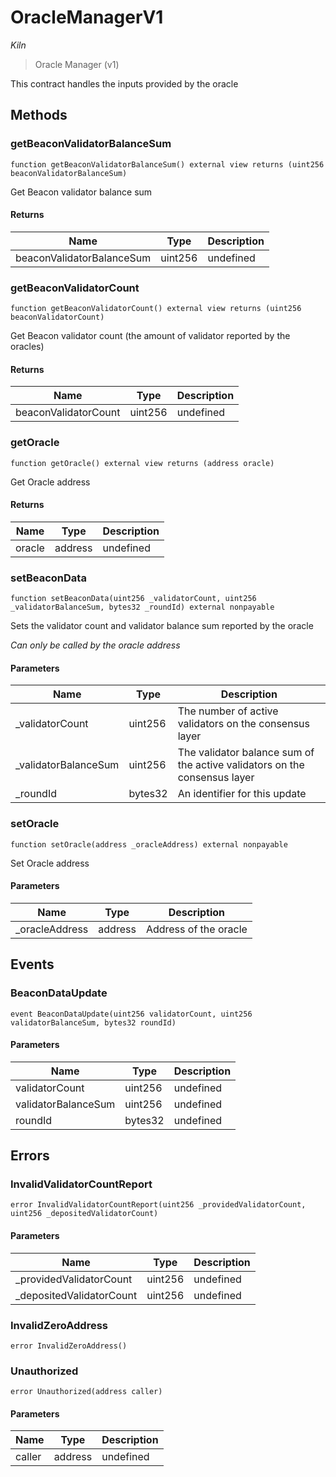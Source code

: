 # OracleManagerV1

*Kiln*

> Oracle Manager (v1)

This contract handles the inputs provided by the oracle



## Methods

### getBeaconValidatorBalanceSum

```solidity
function getBeaconValidatorBalanceSum() external view returns (uint256 beaconValidatorBalanceSum)
```

Get Beacon validator balance sum




#### Returns

| Name | Type | Description |
|---|---|---|
| beaconValidatorBalanceSum | uint256 | undefined |

### getBeaconValidatorCount

```solidity
function getBeaconValidatorCount() external view returns (uint256 beaconValidatorCount)
```

Get Beacon validator count (the amount of validator reported by the oracles)




#### Returns

| Name | Type | Description |
|---|---|---|
| beaconValidatorCount | uint256 | undefined |

### getOracle

```solidity
function getOracle() external view returns (address oracle)
```

Get Oracle address




#### Returns

| Name | Type | Description |
|---|---|---|
| oracle | address | undefined |

### setBeaconData

```solidity
function setBeaconData(uint256 _validatorCount, uint256 _validatorBalanceSum, bytes32 _roundId) external nonpayable
```

Sets the validator count and validator balance sum reported by the oracle

*Can only be called by the oracle address*

#### Parameters

| Name | Type | Description |
|---|---|---|
| _validatorCount | uint256 | The number of active validators on the consensus layer |
| _validatorBalanceSum | uint256 | The validator balance sum of the active validators on the consensus layer |
| _roundId | bytes32 | An identifier for this update |

### setOracle

```solidity
function setOracle(address _oracleAddress) external nonpayable
```

Set Oracle address



#### Parameters

| Name | Type | Description |
|---|---|---|
| _oracleAddress | address | Address of the oracle |



## Events

### BeaconDataUpdate

```solidity
event BeaconDataUpdate(uint256 validatorCount, uint256 validatorBalanceSum, bytes32 roundId)
```





#### Parameters

| Name | Type | Description |
|---|---|---|
| validatorCount  | uint256 | undefined |
| validatorBalanceSum  | uint256 | undefined |
| roundId  | bytes32 | undefined |



## Errors

### InvalidValidatorCountReport

```solidity
error InvalidValidatorCountReport(uint256 _providedValidatorCount, uint256 _depositedValidatorCount)
```





#### Parameters

| Name | Type | Description |
|---|---|---|
| _providedValidatorCount | uint256 | undefined |
| _depositedValidatorCount | uint256 | undefined |

### InvalidZeroAddress

```solidity
error InvalidZeroAddress()
```






### Unauthorized

```solidity
error Unauthorized(address caller)
```





#### Parameters

| Name | Type | Description |
|---|---|---|
| caller | address | undefined |


